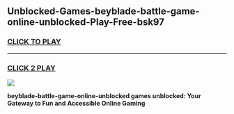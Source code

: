 
## Unblocked-Games-beyblade-battle-game-online-unblocked-Play-Free-bsk97
<h3>
<a href="https://premium76.site?title=beyblade-battle-game-online-unblocked&ref=15A">CLICK TO PLAY</a></h3>
<hr>

<h3>
<a href="https://premium76.site?title=beyblade-battle-game-online-unblocked&ref=15A">CLICK 2 PLAY</a>
  
</h3>

<a href="https://premium76.site?title=beyblade-battle-game-online-unblocked&ref=15A"><img src="https://clearcache.store/games.png"></a>


**beyblade-battle-game-online-unblocked games unblocked: Your Gateway to Fun and Accessible Online Gaming**
